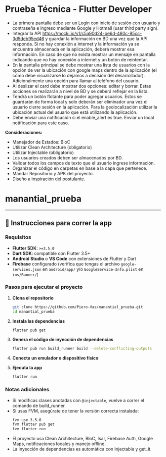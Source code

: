 # Prueba Técnica - Flutter Developer

- La primera pantalla debe ser un Login con inicio de sesión con usuario y contraseña e ingreso mediante Google y Hotmail (usar third party sign).
- Integrar la API https://mocki.io/v1/c5a90d24-be6d-480c-95cc-3d5deb95ed46 y guardar la información en BD una vez que la API responda. Si no hay conexión a internet y la información ya se encuentra almacenada en la aplicación, deberá mostrar esa información. En caso de que no exista mostrar un mensaje en pantalla indicando que no hay conexión a internet y un botón de reintentar. 
- En la pantalla principal se debe mostrar una lista de usuarios con la opción de ver la ubicación con google maps dentro de la aplicación (el cómo debe visualizarse lo dejamos a decisión del desarrollador). Adicionalmente una opción para llamar al teléfono del usuario.
- Al deslizar el card debe mostrar dos opciones: editar y borrar. Estas acciones se realizarán a nivel de BD y se deberá reflejar en la lista.
- Tendrá un botón flotante para poder agregar usuarios. Estos se guardarán de forma local y solo deberán ser eliminador una vez el usuario cierre sesión en la aplicación. Para la geolocalización utilizar la ubicación actual del usuario que está utilizando la aplicación.
- Debe enviar una notificación si el enable_alert es true. Enviar un local notificación para este caso.

**Consideraciones:**
- Manejador de Estados: BloC
- Utilizar Clean Architecture (obligatorio)
- Utilizar Injectable (obligatorio)
- Los usuarios creados deben ser almacenados por BD.
- Validar todos los campos de texto que el usuario ingrese información.
- Organizar el código en carpetas en base a la capa que pertenece.
- Mandar Repositorio y APK del proyecto.
- Diseño a inspiración del postulante.

# manantial_prueba

---

## 🚀 Instrucciones para correr la app

### Requisitos

- **Flutter SDK**: `>=3.5.0`
- **Dart SDK**: compatible con Flutter 3.5+
- **Android Studio** o **VS Code** con extensiones de Flutter y Dart
- **Firebase** configurado (verifica que tengas el archivo `google-services.json` en `android/app/` y/o `GoogleService-Info.plist` en `ios/Runner/`)

### Pasos para ejecutar el proyecto

1. **Clona el repositorio**
   ```bash
   git clone https://github.com/Piero-Vas/manantial_prueba.git
   cd manantial_prueba
   ```

2. **Instala las dependencias**
   ```bash
   flutter pub get
   ```

3. **Genera el código de inyección de dependencias**
   ```bash
   flutter pub run build_runner build --delete-conflicting-outputs
   ```

4. **Conecta un emulador o dispositivo físico**

5. **Ejecuta la app**
   ```bash
   flutter run
   ```

### Notas adicionales

- Si modificas clases anotadas con `@injectable`, vuelve a correr el comando de build_runner.
- Si usas FVM, asegúrate de tener la versión correcta instalada:
  ```bash
  fvm use 3.5.0
  fvm flutter pub get
  fvm flutter run
  ```
- El proyecto usa Clean Architecture, BloC, Isar, Firebase Auth, Google Maps, notificaciones locales y manejo offline.
- La inyección de dependencias es automática con Injectable y get_it.
